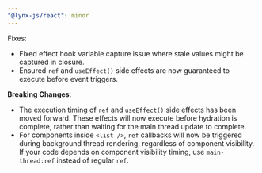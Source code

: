 ```yaml
---
"@lynx-js/react": minor
---
```


Fixes:

- Fixed effect hook variable capture issue where stale values might be captured in closure.
- Ensured `ref` and `useEffect()` side effects are now guaranteed to execute before event triggers.

**Breaking Changes**:

- The execution timing of `ref` and `useEffect()` side effects has been moved forward. These effects will now execute before hydration is complete, rather than waiting for the main thread update to complete.
- For components inside `<list />`, `ref` callbacks will now be triggered during background thread rendering, regardless of component visibility. If your code depends on component visibility timing, use `main-thread:ref` instead of regular `ref`.
